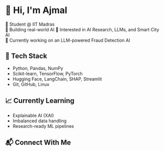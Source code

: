 # 👋 Hi, I'm Ajmal

🚀 Student @ IIT Madras  
🧠 Building real-world AI 
💼 Interested in AI Research, LLMs, and Smart City AI  
📌 Currently working on an LLM-powered Fraud Detection AI

## 🔧 Tech Stack  
- Python, Pandas, NumPy  
- Scikit-learn, TensorFlow, PyTorch  
- Hugging Face, LangChain, SHAP, Streamlit  
- Git, GitHub, Linux  

## 📈 Currently Learning  
- Explainable AI (XAI)  
- Imbalanced data handling  
- Research-ready ML pipelines

## 📬 Connect With Me  
[LinkedIn]: (https://www.linkedin.com/in/ajmal-m-282670284) 

